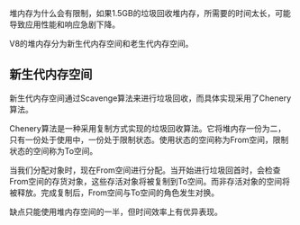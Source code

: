 堆内存为什么会有限制，如果1.5GB的垃圾回收堆内存，所需要的时间太长，可能导致应用性能和响应急剧下降。

V8的堆内存分为新生代内存空间和老生代内存空间。

## 新生代内存空间

新生代内存空间通过Scavenge算法来进行垃圾回收，而具体实现采用了Chenery算法。

Chenery算法是一种采用复制方式实现的垃圾回收算法。它将堆内存一份为二，只有一份处于使用中，一份处于限制状态。使用状态的空间称为From空间，限制状态的空间称为To空间。

当我们分配对象时，现在From空间进行分配。当开始进行垃圾回首时，会检查From空间的存货对象，这些存活对象将被复制到To空间。而非存活对象的空间将被释放。完成复制后，From空间与To空间的角色发生对换。

缺点只能使用堆内存空间的一半，但时间效率上有优异表现。

